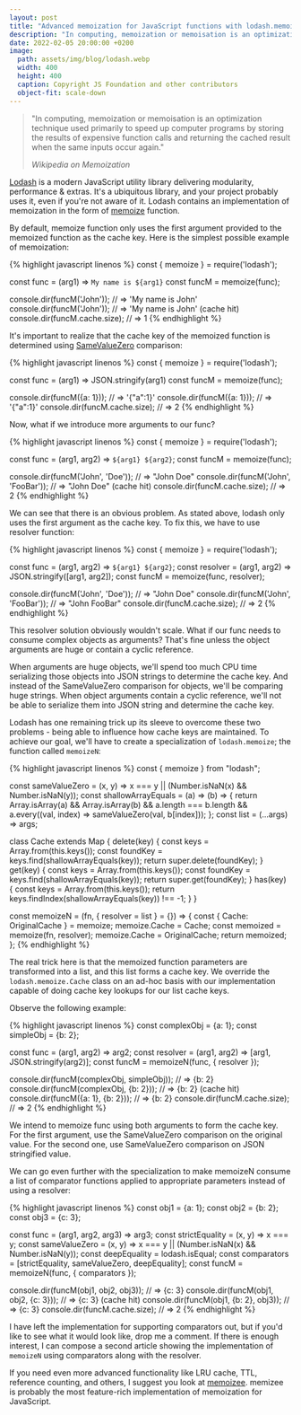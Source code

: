 ```yaml
---
layout: post
title: "Advanced memoization for JavaScript functions with lodash.memoize"
description: "In computing, memoization or memoisation is an optimization technique used primarily to speed up computer programs by storing the results of expensive function calls and returning the cached result when the same inputs occur again."
date: 2022-02-05 20:00:00 +0200
image:
  path: assets/img/blog/lodash.webp
  width: 400
  height: 400
  caption: Copyright JS Foundation and other contributors
  object-fit: scale-down
---
```


<blockquote class="blockquote lead">
  <p>
    "In computing, memoization or memoisation is an optimization technique used primarily to speed up 
    computer programs by storing the results of expensive function calls and returning the cached result
    when the same inputs occur again."
  </p>
  <footer class="blockquote-footer"><cite title="Wikipedia on Memoization">Wikipedia on Memoization</cite></footer>
</blockquote>

[Lodash](https://lodash.com/) is a modern JavaScript utility library delivering modularity, performance & extras.
It's a ubiquitous library, and your project probably uses it, even if you're not aware of it.
Lodash contains an implementation of memoization in the form of [memoize](https://lodash.com/docs/4.17.15#memoize) function. 

By default, memoize function only uses the first argument provided to the memoized function as the cache key. 
Here is the simplest possible example of memoization:

{% highlight javascript linenos %}
const { memoize } = require('lodash');

const func = (arg1) => `My name is ${arg1}`
const funcM = memoize(func);

console.dir(funcM('John')); // => 'My name is John'
console.dir(funcM('John')); // => 'My name is John' (cache hit)
console.dir(funcM.cache.size); // => 1
{% endhighlight %}

It's important to realize that the cache key of the memoized function is determined using [SameValueZero](https://tc39.es/ecma262/multipage/abstract-operations.html#sec-samevaluezero) comparison:

{% highlight javascript linenos %}
const { memoize } = require('lodash');

const func = (arg1) => JSON.stringify(arg1)
const funcM = memoize(func);

console.dir(funcM({a: 1})); // => '{"a":1}'
console.dir(funcM({a: 1})); // => '{"a":1}'
console.dir(funcM.cache.size); // => 2
{% endhighlight %}

Now, what if we introduce more arguments to our func? 

{% highlight javascript linenos %}
const { memoize } = require('lodash');

const func = (arg1, arg2) => `${arg1} ${arg2}`;
const funcM = memoize(func);

console.dir(funcM('John', 'Doe')); // => "John Doe"
console.dir(funcM('John', 'FooBar')); // => "John Doe" (cache hit)
console.dir(funcM.cache.size); // => 2
{% endhighlight %}

We can see that there is an obvious problem. As stated above, lodash only uses the first argument
as the cache key. To fix this, we have to use resolver function:

{% highlight javascript linenos %}
const { memoize } = require('lodash');

const func = (arg1, arg2) => `${arg1} ${arg2}`;
const resolver = (arg1, arg2) => JSON.stringify([arg1, arg2]);
const funcM = memoize(func, resolver);

console.dir(funcM('John', 'Doe')); // => "John Doe"
console.dir(funcM('John', 'FooBar')); // => "John FooBar"
console.dir(funcM.cache.size); // => 2
{% endhighlight %}

This resolver solution obviously wouldn't scale. What if our func needs to consume complex objects as arguments?
That's fine unless the object arguments are huge or contain a cyclic reference.

When arguments are huge objects, we'll spend too much CPU time serializing those objects into JSON strings 
to determine the cache key. And instead of the SameValueZero comparison for objects, we'll be comparing huge strings.
When object arguments contain a cyclic reference, we'll not be able to serialize them into JSON string and determine the cache key.

Lodash has one remaining trick up its sleeve to overcome these two problems - being able to influence how 
cache keys are maintained. To achieve our goal, we'll have to create a specialization of `lodash.memoize`;
the function called `memoizeN`:

{% highlight javascript linenos %}
const { memoize } from "lodash";

const sameValueZero = (x, y) => x === y || (Number.isNaN(x) && Number.isNaN(y));
const shallowArrayEquals = (a) => (b) => {
  return Array.isArray(a) && Array.isArray(b)
    && a.length === b.length
    && a.every((val, index) => sameValueZero(val, b[index]));
};
const list = (...args) => args;

class Cache extends Map {
  delete(key) {
    const keys = Array.from(this.keys());
    const foundKey = keys.find(shallowArrayEquals(key));
    return super.delete(foundKey);
  }
  get(key) {
    const keys = Array.from(this.keys());
    const foundKey = keys.find(shallowArrayEquals(key));
    return super.get(foundKey);
  }
  has(key) {
    const keys = Array.from(this.keys());
    return keys.findIndex(shallowArrayEquals(key)) !== -1;
  }
}

const memoizeN = (fn, { resolver = list } = {}) => {
  const { Cache: OriginalCache } = memoize;
  memoize.Cache = Cache;
  const memoized = memoize(fn, resolver);
  memoize.Cache = OriginalCache;
  return memoized;
};
{% endhighlight %}

The real trick here is that the memoized function parameters are transformed into a list, and this list forms a cache key.
We override the `lodash.memoize.Cache` class on an ad-hoc basis with our implementation capable of doing cache key
lookups for our list cache keys.

Observe the following example:

{% highlight javascript linenos %}
const complexObj = {a: 1};
const simpleObj = {b: 2};

const func = (arg1, arg2) => arg2;
const resolver = (arg1, arg2) => [arg1, JSON.stringify(arg2)];
const funcM = memoizeN(func, { resolver });

console.dir(funcM(complexObj, simpleObj)); // => {b: 2}
console.dir(funcM(complexObj, {b: 2})); // => {b: 2} (cache hit)
console.dir(funcM({a: 1}, {b: 2})); // => {b: 2}
console.dir(funcM.cache.size); // => 2
{% endhighlight %}

We intend to memoize func using both arguments to form the cache key. For the first argument,
use the SameValueZero comparison on the original value. For the second one, use SameValueZero comparison
on JSON stringified value.

We can go even further with the specialization to make memoizeN consume a list of comparator functions applied
to appropriate parameters instead of using a resolver:

{% highlight javascript linenos %}
const obj1 = {a: 1};
const obj2 = {b: 2};
const obj3 = {c: 3};

const func = (arg1, arg2, arg3) => arg3;
const strictEquality = (x, y) => x === y;
const sameValueZero = (x, y) => x === y || (Number.isNaN(x) && Number.isNaN(y));
const deepEquality = lodash.isEqual;
const comparators = [strictEquality, sameValueZero, deepEquality];
const funcM = memoizeN(func, { comparators });

console.dir(funcM(obj1, obj2, obj3)); // => {c: 3}
console.dir(funcM(obj1, obj2, {c: 3})); // => {c: 3} (cache hit)
console.dir(funcM(obj1, {b: 2}, obj3)); // => {c: 3}
console.dir(funcM.cache.size); // => 2
{% endhighlight %}

I have left the implementation for supporting comparators out, but if you'd like to see what it would look like, drop me a comment.
If there is enough interest, I can compose a second article showing the implementation of `memoizeN` 
using comparators along with the resolver.

If you need even more advanced functionality like LRU cache, TTL, reference counting, and others,
I suggest you look at [memoizee](https://github.com/medikoo/memoizee). memizee is probably the most
feature-rich implementation of memoization for JavaScript.
